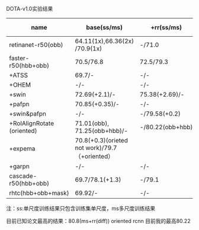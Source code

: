 DOTA-v1.0实验结果

| name                       | base(ss/ms)                                    | +rr(ss/ms)       | +hsv(ss/ms)   | +mixup(ss/ms) | +mosaic(ss/ms) | mos +mix |
| -------------------------- | ---------------------------------------------- | ---------------- | ------------- | ------------- | -------------- | -------- |
| retinanet-r50(obb)         | 64.11(1x),66.36(2x) /70.9(1x)                  | -/71.0           | -/-           | --/--         | -/-            |          |
| faster-r50(hbb+obb)        | 70.5/76.8                                      | 72.5/79.3        | 72.5(+0.03)/- | 73.10/-       | 73.18/-        | 74.21/-  |
| +ATSS                      | 69.7/-                                         | -/-              | -/-           | -/-           | -/-            |          |
| +OHEM                      | -/-                                            | -/-              | -/-           | -/-           |                |          |
| +swin                      | 72.69(+2.1)/-                                  | 75.38(+2.69)/-   | -/-           | -/-           | -/-            |          |
| +pafpn                     | 70.85(+0.35)/-                                 | -/-              | -/-           | -/-           | -/-            |          |
| +swin&pafpn                | -/-                                            | -/79.58(+0.2)    | -/-           | -/-           | -/-            |          |
| +RoIAlignRotate (oriented) | 71.01(obb), 71.25(obb+hbb)/-                   | -/80.22(obb+hbb) | -/-           | -/-           | -/-            |          |
| +expema                    | 70.8(+0.3)(orieted not work)/79.7（+oriented） |                  |               |               |                |          |
| +garpn                     | -/-                                            | -/-              | -/-           | -/-           | -/-            |          |
| cascade-r50(hbb+obb)       | 69.7/78.1(+1.3)                                | -/79.1           | -/-           | -/-           | -/-            |          |
| rhtc(hbb+obb+mask)         | 69.92/-                                        | -/-              | -/-           | -/-           | -/-            |          |

注：ss:单尺度训练结果只包含训练集单尺度，ms多尺度训练结果

目前已知论文最高的结果：80.8(ms+rr(diff)) oriented rcnn  目前我的最高80.22


